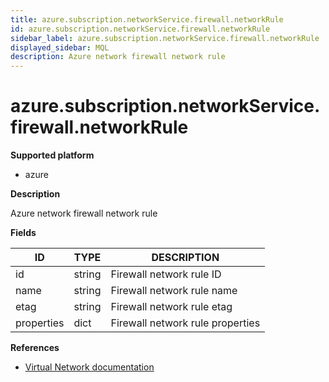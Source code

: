 ```yaml
---
title: azure.subscription.networkService.firewall.networkRule
id: azure.subscription.networkService.firewall.networkRule
sidebar_label: azure.subscription.networkService.firewall.networkRule
displayed_sidebar: MQL
description: Azure network firewall network rule
---
```


# azure.subscription.networkService.firewall.networkRule

**Supported platform**

- azure

**Description**

Azure network firewall network rule

**Fields**

| ID         | TYPE   | DESCRIPTION                      |
| ---------- | ------ | -------------------------------- |
| id         | string | Firewall network rule ID         |
| name       | string | Firewall network rule name       |
| etag       | string | Firewall network rule etag       |
| properties | dict   | Firewall network rule properties |

**References**

- [Virtual Network documentation](https://learn.microsoft.com/en-us/azure/virtual-network/)
